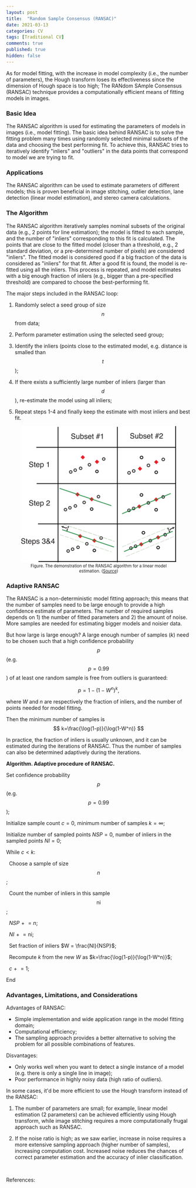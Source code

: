 ```yaml
---
layout: post
title:  "Random Sample Consensus (RANSAC)"
date: 2021-03-13
categories: CV
tags: [Traditional CV]
comments: true
published: true
hidden: false
---
```


As for model fitting, with the increase in model complexity (i.e., the number of parameters), the Hough transform loses its effectiveness since the dimension of Hough space is too high; The RANdom SAmple Consensus (RANSAC) technique provides a computationally efficient means of fitting models in images. 

### Basic Idea

The RANSAC algorithm is used for estimating the parameters of models in images (i.e., model fitting). The basic idea behind RANSAC is to solve the fitting problem many times using randomly selected minimal subsets of the data and choosing the best performing fit. To achieve this, RANSAC tries to iteratively identify "inliers" and "outliers" in the data points that correspond to model we are trying to fit.

### Applications

The RANSAC algorithm can be used to estimate parameters of different models; this is proven beneficial in image stitching, outlier detection, lane detection (linear model estimation), and stereo camera calculations.

### The Algorithm

The RANSAC algorithm iteratively samples nominal subsets of the original data (e.g., 2 points for line estimation); the model is fitted to each sample, and the number of "inliers" corresponding to this fit is calculated. The points that are close to the fitted model (closer than a threshold, e.g., 2 standard deviation, or a pre-determined number of pixels) are considered "inliers". The fitted model is considered good if a big fraction of the data is considered as "inliers" for that fit. After a good fit is found, the model is re-fitted using all the inliers. This process is repeated, and model estimates with a big enough fraction of inliers (e.g., bigger than a pre-specified threshold) are compared to choose the best-performing fit. 

The major steps included in the RANSAC loop:

1. Randomly select a seed group of size $$n$$ from data;

2. Perform parameter estimation using the selected seed group;

3. Identify the inliers (points close to the estimated model, e.g. distance is smalled than $$t$$);

4. If there exists a sufficiently large number of inliers (larger than $$d$$), re-estimate the model using all inliers;

5. Repeat steps 1-4 and finally keep the estimate with most inliers and best fit.

<div align='center'>
<figure>
<img src="../pictures/Demonstration-of-RANSAC.png" alt="Demonstration-of-RANSAC" style="zoom: 50%;" />
<figcaption style="font-size: 80%;"> Figure. The demonstration of the RANSAC algorithm for a linear model estimation. (<a href="https://www.researchgate.net/figure/Visual-representation-of-the-functioning-of-RANSAC-Subset-1-and-2-represent-two-RANSAC_fig3_274678977">Source</a>) </figcaption>
</figure>
</div>

### Adaptive RANSAC

The RANSAC is a non-deterministic model fitting approach; this means that the number of samples need to be large enough to provide a high confidence estimate of parameters. The number of required samples depends on 1) the number of fitted parameters and 2) the amount of noise. More samples are needed for estimating bigger models and noisier data. 

But how large is large enough? A large enough number of samples ($k$) need to be chosen such that a high confidence probability $$p$$ (e.g. $$p=0.99$$) of at least one random sample is free from outliers is guaranteed:

$$
p=1-(1-W^n)^k,
$$

where $W$ and $n$ are respectively the fraction of inliers, and the number of points needed for model fitting. 

Then the minimum number of samples is
$$
k=\frac{\log(1-p)}{\log(1-W^n)}
$$

In practice, the fraction of inliers is usually unknown, and it can be estimated during the iterations of RANSAC. Thus the number of samples can also be determined adaptively during the iterations.

**Algorithm. Adaptive procedure of RANSAC.**

Set confidence probability $$p$$ (e.g. $$p=0.99$$);

Initialize sample count $c=0$, minimum number of samples $k=\infty$;

Initialize number of sampled points $NSP = 0$, number of inliers in the sampled points $NI = 0$;

While $c < k$:

&nbsp; Choose a sample of size $$n$$;

&nbsp; Count the number of inliers in this sample $$\text{ni}$$;

&nbsp; $NSP \mathrel{+}= n$;

&nbsp; $NI \mathrel{+}= \text{ni}$;

&nbsp; Set fraction of inliers $W = \frac{NI}{NSP}$;

&nbsp; Recompute $k$ from the new $W$ as $k=\frac{\log(1-p)}{\log(1-W^n)}$;

&nbsp; $c \mathrel{+}= 1$;

End

### Advantages, Limitations, and Considerations

Advantages of RANSAC:

- Simple implementation and wide application range in the model fitting domain;
- Computational efficiency; 
- The sampling approach provides a better alternative to solving the problem for all possible combinations of features.

Disvantages:

- Only works well when you want to detect a single instance of a model (e.g. there is only a single line in image);
- Poor performance in highly noisy data (high ratio of outliers).

In some cases, it'd be more efficient to use the Hough transform instead of the RANSAC:

1. The number of parameters are small; for example, linear model estimation (2 parameters) can be achieved efficiently using Hough transform, while image stitching requires a more computationally frugal approach such as RANSAC.

2. If the noise ratio is high; as we saw earlier, increase in noise requires a more extensive sampling approach (higher number of samples), increasing computation cost. Increased noise reduces the chances of correct parameter estimation and the accuracy of inlier classification.

<br>

References:

[^1]: Martin A Fischler and Robert C Bolles. Random sample consensus: a paradigm for model fitting with applications to image analysis and automated cartography. *Communications of the ACM*, 24(6):381–395, 1981.
[^2]: [CS131 - Computer Vision: Lecture 6](https://github.com/StanfordVL/cs131_notes/blob/master/lecture06/lecture06.pdf)
[^3]: David Forsyth and Jean Ponce. *Computer vision: a modern approach*. Upper Saddle River, NJ; London: Prentice Hall, 2011.
[^4]: Simon JD Prince. *Computer vision: models, learning, and inference*. Cambridge University Press, 2012.